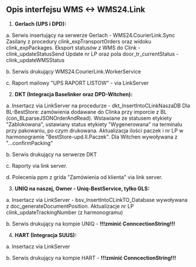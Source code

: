 ## Opis interfejsu WMS <-> WMS24.Link

1. **Gerlach (UPS i DPD):**
	
 a. Serwis insertujący na serwerze Gerlach - WMS24.CourierLink.Sync
		Zasilany z procedury clink_expTransportOrders oraz widoku clink_expPackages.
		Eksport statusów z WMS do Clink - clink_updateStatusSend
		Update nr LP oraz pola door_tr_currentStatus - clink_updateWMSStatus

 b. Serwis drukujący WMS24.CourierLink.WorkerService

 c. Raport mailowy "UPS RAPORT LISTOW" - via LinkServer
	
2. **DKT (Integracja Baselinker oraz DPD-Witchen):**
	
 a. Insertacz via LinkServer na procedurze - dkt_InsertIntoCLinkNaszaDB
		Dla BL-BestStore: zamówienia dodawane do Clinka przy imporcie z BL (con_BLparseJSONOrderAndRead). Wstawiane ze statusem etykiety "Zablokowana", ustawiany status etykiety "Wygenerowana" na terminalu przy pakowaniu, po czym drukowana. Aktualizacja ilości paczek i nr LP w harmonogramie "BestStore-upd.Il.Paczek".
		Dla Witchen wywoływana z "...confirmPacking"

 b. Serwis drukujący na serwerze DKT

 c. Raporty via link server.

 d. Polecenia ppm z grida "Zamówienia od klienta" via link server.
	
3. **UNIQ na naszej, Owner - Uniq-BestService, tylko GLS:**

 a. Insertacz via LinkServer - bsv_InsertIntoCLinkTO_Database wywoływana z doc_generateDocumentPosition. Aktualizacje nr LP clink_updateTrackingNumber (z harmonogramu) 

 b. Serwis drukujący na kompie UNIQ - **!!!zminić ConncectionString!!!**
	
4. **HART (Integracja SUUS):**

 a. Insertacz via LinkServer

 b. Serwis drukujący na kompie HART - **!!!zminić ConncectionString!!!**
	
	
	

	



